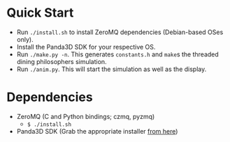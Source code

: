 Quick Start
===========
* Run ```./install.sh``` to install ZeroMQ dependencies (Debian-based OSes only).
* Install the Panda3D SDK for your respective OS.
* Run ```./make.py -n```. This generates ```constants.h``` and ```make```s the threaded dining philosophers simulation.
* Run ```./anim.py```. This will start the simulation as well as the display.

Dependencies
============
* ZeroMQ (C and Python bindings; czmq, pyzmq)
    * ```$ ./install.sh```
* Panda3D SDK (Grab the appropriate installer [from here](https://www.panda3d.org/download.php?platform=ubuntu&version=1.8.1&sdk))
